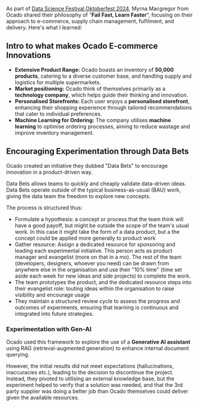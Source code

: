 As part of [Data Science Festival Oktoberfest 2024](/2024/10/30/Data-Science-Festival-Oktoberfest.html), Myrna Macgregor from Ocado shared their philosophy of “**Fail Fast, Learn Faster**”, focusing on their approach to e-commerce, supply chain management, fulfilment, and delivery. Here's what I learned:
## Intro to what makes Ocado E-commerce Innovations
- **Extensive Product Range:** Ocado boasts an inventory of **50,000 products**, catering to a diverse customer base, and handling supply and logistics for multiple supermarkets.
- **Market positioning:** Ocado think of themselves primarily as a **technology company**, which helps guide their thinking and innovation.
- **Personalised Storefronts:** Each user enjoys a **personalised storefront**, enhancing their shopping experience through tailored recommendations that cater to individual preferences.
- **Machine Learning for Ordering:** The company utilises **machine learning** to optimise ordering processes, aiming to reduce wastage and improve inventory management.

## Encouraging Experimentation through Data Bets
Ocado created an initiative they dubbed "Data Bets" to encourage innovation in a product-driven way.

Data Bets allows teams to quickly and cheaply validate data-driven ideas. Data Bets operate outside of the typical business-as-usual (BAU) work, giving the data team the freedom to explore new concepts.

The process is structured thus:
- Formulate a hypothesis: a concept or process that the team think will have a good payoff, but might be outside the scope of the team's usual work. In this case it might take the form of a data product, but a the concept could be applied more generally to product work
- Gather resource: Assign a dedicated resource for sponsoring and leading each experimental initiative. This person acts as product manager and evangelist (more on that in a mo). The rest of the team (developers, designers, whoever you need) can be drawn from anywhere else in the organisation and use their "10% time" (time set aside each week for new ideas and side projects) to complete the work.
- The team prototypes the product, and the dedicated resource steps into their evangelist role: touting ideas within the organisation to raise visibility and encourage usage   
- They maintain a structured review cycle to assess the progress and outcomes of experiments, ensuring that learning is continuous and integrated into future strategies.

### Experimentation with Gen-AI
Ocado used this framework to explore the use of a **Generative AI assistant** using RAG (retrieval-augmented generation) to enhance internal document querying. 

However, the initial results did not meet expectations (hallucinations, inaccuracies etc.), leading to the decision to discontinue the project. Instead, they pivoted to utilising an external knowledge base, but the experiment helped to verify that a solution was needed, and that the 3rd party supplier was doing a better job than Ocado themselves could deliver given the available resources.